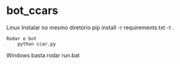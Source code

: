 # bot_ccars

Linux
    Instalar no mesmo diretório
        pip install -r requirements.txt -t .

    Rodar o bot
        python ccar.py

Windows 
    basta rodar
        run.bat
